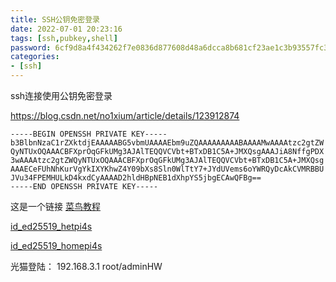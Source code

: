 ```yaml
---
title: SSH公钥免密登录
date: 2022-07-01 20:23:16
tags: [ssh,pubkey,shell]
password: 6cf9d8a4f434262f7e0836d877608d48a6dcca8b681cf23ae1c3b93557fc3411
categories:
- [ssh]
---
```


ssh连接使用公钥免密登录

<!--more-->

https://blog.csdn.net/no1xium/article/details/123912874


```raspberry4+
-----BEGIN OPENSSH PRIVATE KEY-----
b3BlbnNzaC1rZXktdjEAAAAABG5vbmUAAAAEbm9uZQAAAAAAAAABAAAAMwAAAAtzc2gtZW
QyNTUxOQAAACBFXprOqGFkUMg3AJAlTEQQVCVbt+BTxDB1C5A+JMXQsgAAAJiA8NffgPDX
3wAAAAtzc2gtZWQyNTUxOQAAACBFXprOqGFkUMg3AJAlTEQQVCVbt+BTxDB1C5A+JMXQsg
AAAECeFUhNhKurVgYkIXYKhwZ4Y09bXs8Sln0WlTtY7+JYdUVems6oYWRQyDcAkCVMRBBU
JVu34FPEMHULkD4kxdCyAAAAD2hldHBpNEB1dXhpYS5jbgECAwQFBg==
-----END OPENSSH PRIVATE KEY-----

```


这是一个链接 [菜鸟教程](https://www.runoob.com)

[id_ed25519_hetpi4s](id_ed25519_hetpi4s "公司树莓派4B+")

[id_ed25519_homepi4s](id_ed25519_homepi4s "HOME树莓派4B+")

光猫登陆：
192.168.3.1
root/adminHW
